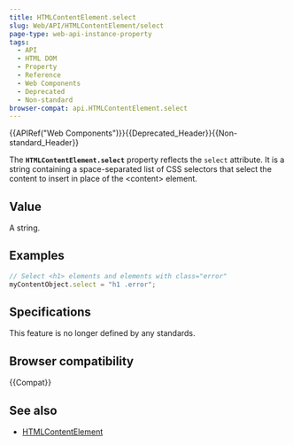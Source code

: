 ```yaml
---
title: HTMLContentElement.select
slug: Web/API/HTMLContentElement/select
page-type: web-api-instance-property
tags:
  - API
  - HTML DOM
  - Property
  - Reference
  - Web Components
  - Deprecated
  - Non-standard
browser-compat: api.HTMLContentElement.select
---
```

{{APIRef("Web Components")}}{{Deprecated_Header}}{{Non-standard_Header}}

The **`HTMLContentElement.select`** property reflects the
`select` attribute. It is a string containing a
space-separated list of CSS selectors that select the content to insert in place of the
\<content> element.

## Value

A string.

## Examples

```js
// Select <h1> elements and elements with class="error"
myContentObject.select = "h1 .error";
```

## Specifications

This feature is no longer defined by any standards.

## Browser compatibility

{{Compat}}

## See also

- [HTMLContentElement](/en-US/docs/Web/API/HTMLContentElement)
